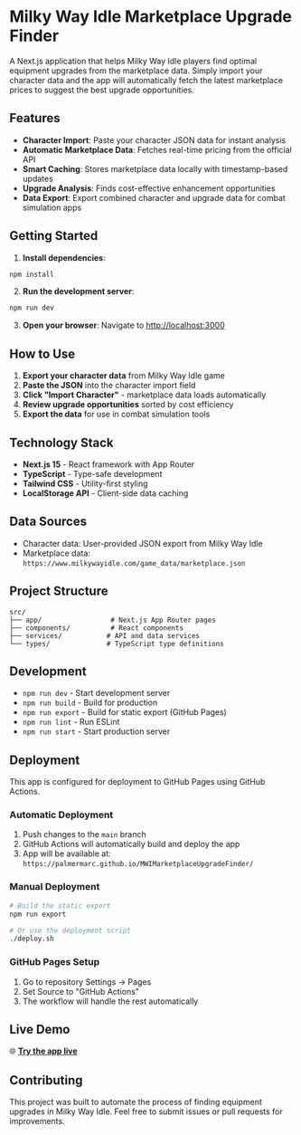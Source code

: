 # Milky Way Idle Marketplace Upgrade Finder

A Next.js application that helps Milky Way Idle players find optimal equipment upgrades from the marketplace data. Simply import your character data and the app will automatically fetch the latest marketplace prices to suggest the best upgrade opportunities.

## Features

- **Character Import**: Paste your character JSON data for instant analysis
- **Automatic Marketplace Data**: Fetches real-time pricing from the official API
- **Smart Caching**: Stores marketplace data locally with timestamp-based updates
- **Upgrade Analysis**: Finds cost-effective enhancement opportunities
- **Data Export**: Export combined character and upgrade data for combat simulation apps

## Getting Started

1. **Install dependencies**:
```bash
npm install
```

2. **Run the development server**:
```bash
npm run dev
```

3. **Open your browser**: Navigate to [http://localhost:3000](http://localhost:3000)

## How to Use

1. **Export your character data** from Milky Way Idle game
2. **Paste the JSON** into the character import field
3. **Click "Import Character"** - marketplace data loads automatically
4. **Review upgrade opportunities** sorted by cost efficiency
5. **Export the data** for use in combat simulation tools

## Technology Stack

- **Next.js 15** - React framework with App Router
- **TypeScript** - Type-safe development
- **Tailwind CSS** - Utility-first styling
- **LocalStorage API** - Client-side data caching

## Data Sources

- Character data: User-provided JSON export from Milky Way Idle
- Marketplace data: `https://www.milkywayidle.com/game_data/marketplace.json`

## Project Structure

```
src/
├── app/                 # Next.js App Router pages
├── components/          # React components
├── services/           # API and data services
└── types/              # TypeScript type definitions
```

## Development

- `npm run dev` - Start development server
- `npm run build` - Build for production
- `npm run export` - Build for static export (GitHub Pages)
- `npm run lint` - Run ESLint
- `npm run start` - Start production server

## Deployment

This app is configured for deployment to GitHub Pages using GitHub Actions.

### Automatic Deployment
1. Push changes to the `main` branch
2. GitHub Actions will automatically build and deploy the app
3. App will be available at: `https://palmermarc.github.io/MWIMarketplaceUpgradeFinder/`

### Manual Deployment
```bash
# Build the static export
npm run export

# Or use the deployment script
./deploy.sh
```

### GitHub Pages Setup
1. Go to repository Settings → Pages
2. Set Source to "GitHub Actions"
3. The workflow will handle the rest automatically

## Live Demo

🌐 **[Try the app live](https://palmermarc.github.io/MWIMarketplaceUpgradeFinder/)**

## Contributing

This project was built to automate the process of finding equipment upgrades in Milky Way Idle. Feel free to submit issues or pull requests for improvements.
